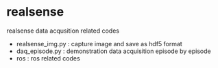 # realsense
realsense data acqusition related codes

- realsense_img.py : capture image and save as hdf5 format
- daq_episode.py : demonstration data acquisition episode by episode
- ros : ros related codes
